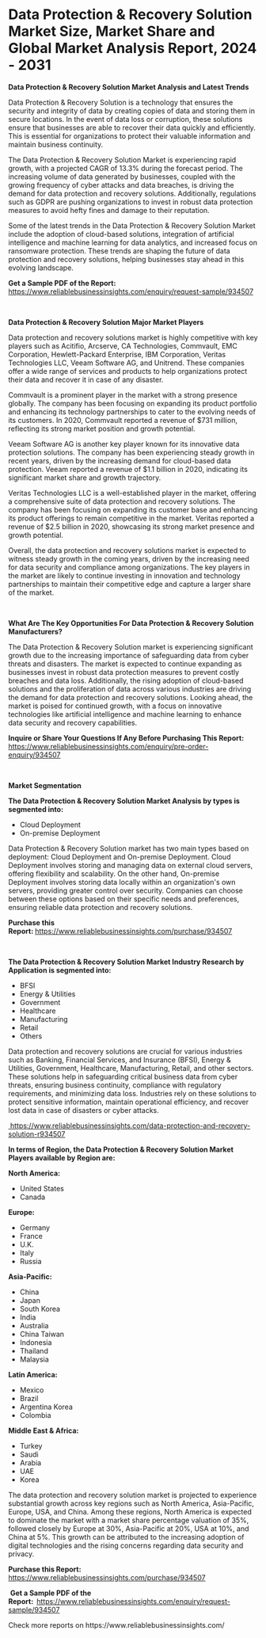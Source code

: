 <p><h1>Data Protection & Recovery Solution Market Size, Market Share and Global Market Analysis Report, 2024 - 2031</h1></p><p><strong>Data Protection & Recovery Solution Market Analysis and Latest Trends</strong></p>
<p><p>Data Protection & Recovery Solution is a technology that ensures the security and integrity of data by creating copies of data and storing them in secure locations. In the event of data loss or corruption, these solutions ensure that businesses are able to recover their data quickly and efficiently. This is essential for organizations to protect their valuable information and maintain business continuity.</p><p>The Data Protection & Recovery Solution Market is experiencing rapid growth, with a projected CAGR of 13.3% during the forecast period. The increasing volume of data generated by businesses, coupled with the growing frequency of cyber attacks and data breaches, is driving the demand for data protection and recovery solutions. Additionally, regulations such as GDPR are pushing organizations to invest in robust data protection measures to avoid hefty fines and damage to their reputation.</p><p>Some of the latest trends in the Data Protection & Recovery Solution Market include the adoption of cloud-based solutions, integration of artificial intelligence and machine learning for data analytics, and increased focus on ransomware protection. These trends are shaping the future of data protection and recovery solutions, helping businesses stay ahead in this evolving landscape.</p></p>
<p><strong>Get a Sample PDF of the Report:&nbsp;</strong> <a href="https://www.reliablebusinessinsights.com/enquiry/request-sample/934507">https://www.reliablebusinessinsights.com/enquiry/request-sample/934507</a></p>
<p>&nbsp;</p>
<p><strong>Data Protection & Recovery Solution Major Market Players</strong></p>
<p><p>Data protection and recovery solutions market is highly competitive with key players such as Acitifio, Arcserve, CA Technologies, Commvault, EMC Corporation, Hewlett-Packard Enterprise, IBM Corporation, Veritas Technologies LLC, Veeam Software AG, and Unitrend. These companies offer a wide range of services and products to help organizations protect their data and recover it in case of any disaster.</p><p>Commvault is a prominent player in the market with a strong presence globally. The company has been focusing on expanding its product portfolio and enhancing its technology partnerships to cater to the evolving needs of its customers. In 2020, Commvault reported a revenue of $731 million, reflecting its strong market position and growth potential.</p><p>Veeam Software AG is another key player known for its innovative data protection solutions. The company has been experiencing steady growth in recent years, driven by the increasing demand for cloud-based data protection. Veeam reported a revenue of $1.1 billion in 2020, indicating its significant market share and growth trajectory.</p><p>Veritas Technologies LLC is a well-established player in the market, offering a comprehensive suite of data protection and recovery solutions. The company has been focusing on expanding its customer base and enhancing its product offerings to remain competitive in the market. Veritas reported a revenue of $2.5 billion in 2020, showcasing its strong market presence and growth potential.</p><p>Overall, the data protection and recovery solutions market is expected to witness steady growth in the coming years, driven by the increasing need for data security and compliance among organizations. The key players in the market are likely to continue investing in innovation and technology partnerships to maintain their competitive edge and capture a larger share of the market.</p></p>
<p>&nbsp;</p>
<p><strong>What Are The Key Opportunities For Data Protection & Recovery Solution Manufacturers?</strong></p>
<p><p>The Data Protection & Recovery Solution market is experiencing significant growth due to the increasing importance of safeguarding data from cyber threats and disasters. The market is expected to continue expanding as businesses invest in robust data protection measures to prevent costly breaches and data loss. Additionally, the rising adoption of cloud-based solutions and the proliferation of data across various industries are driving the demand for data protection and recovery solutions. Looking ahead, the market is poised for continued growth, with a focus on innovative technologies like artificial intelligence and machine learning to enhance data security and recovery capabilities.</p></p>
<p><strong>Inquire or Share Your Questions If Any Before Purchasing This Report:</strong> <a href="https://www.reliablebusinessinsights.com/enquiry/pre-order-enquiry/934507">https://www.reliablebusinessinsights.com/enquiry/pre-order-enquiry/934507</a></p>
<p>&nbsp;</p>
<p><strong>Market Segmentation</strong></p>
<p><strong>The Data Protection & Recovery Solution Market Analysis by types is segmented into:</strong></p>
<p><ul><li>Cloud Deployment</li><li>On-premise Deployment</li></ul></p>
<p><p>Data Protection & Recovery Solution market has two main types based on deployment: Cloud Deployment and On-premise Deployment. Cloud Deployment involves storing and managing data on external cloud servers, offering flexibility and scalability. On the other hand, On-premise Deployment involves storing data locally within an organization's own servers, providing greater control over security. Companies can choose between these options based on their specific needs and preferences, ensuring reliable data protection and recovery solutions.</p></p>
<p><strong>Purchase this Report:&nbsp;</strong><a href="https://www.reliablebusinessinsights.com/purchase/934507">https://www.reliablebusinessinsights.com/purchase/934507</a></p>
<p>&nbsp;</p>
<p><strong>The Data Protection & Recovery Solution Market Industry Research by Application is segmented into:</strong></p>
<p><ul><li>BFSI</li><li>Energy & Utilities</li><li>Government</li><li>Healthcare</li><li>Manufacturing</li><li>Retail</li><li>Others</li></ul></p>
<p><p>Data protection and recovery solutions are crucial for various industries such as Banking, Financial Services, and Insurance (BFSI), Energy & Utilities, Government, Healthcare, Manufacturing, Retail, and other sectors. These solutions help in safeguarding critical business data from cyber threats, ensuring business continuity, compliance with regulatory requirements, and minimizing data loss. Industries rely on these solutions to protect sensitive information, maintain operational efficiency, and recover lost data in case of disasters or cyber attacks.</p></p>
<p><a href="https://www.reliablebusinessinsights.com/data-protection-and-recovery-solution-r934507">&nbsp;https://www.reliablebusinessinsights.com/data-protection-and-recovery-solution-r934507</a></p>
<p><strong>In terms of Region, the Data Protection & Recovery Solution Market Players available by Region are:</strong></p>
<p>
    <p> <strong> North America: </strong>
        <ul>
            <li>United States</li>
            <li>Canada</li>
        </ul>
        </p> 
    <p> <strong> Europe: </strong>
        <ul>
            <li>Germany</li>
            <li>France</li>
            <li>U.K.</li>
            <li>Italy</li>
            <li>Russia</li>
        </ul>
        </p> 
    <p> <strong> Asia-Pacific: </strong>
        <ul>
            <li>China</li>
            <li>Japan</li>
            <li>South Korea</li>
            <li>India</li>
            <li>Australia</li>
            <li>China Taiwan</li>
            <li>Indonesia</li>
            <li>Thailand</li>
            <li>Malaysia</li>
        </ul>
        </p> 
    <p> <strong> Latin America: </strong>
        <ul>
            <li>Mexico</li>
            <li>Brazil</li>
            <li>Argentina Korea</li>
            <li>Colombia</li>
        </ul>
        </p> 
    <p> <strong> Middle East & Africa: </strong>
        <ul>
            <li>Turkey</li>
            <li>Saudi</li>
            <li>Arabia</li>
            <li>UAE</li>
            <li>Korea</li>
        </ul>
    </p>
    </p>
<p><p>The data protection and recovery solution market is projected to experience substantial growth across key regions such as North America, Asia-Pacific, Europe, USA, and China. Among these regions, North America is expected to dominate the market with a market share percentage valuation of 35%, followed closely by Europe at 30%, Asia-Pacific at 20%, USA at 10%, and China at 5%. This growth can be attributed to the increasing adoption of digital technologies and the rising concerns regarding data security and privacy.</p></p>
<p><strong>Purchase this Report: </strong><a href="https://www.reliablebusinessinsights.com/purchase/934507">https://www.reliablebusinessinsights.com/purchase/934507</a></p>
<p>&nbsp;<strong>Get a Sample PDF of the Report:&nbsp;&nbsp;</strong><a href="https://www.reliablebusinessinsights.com/enquiry/request-sample/934507">https://www.reliablebusinessinsights.com/enquiry/request-sample/934507</a></p>
<p><strong></strong></p>
<p>Check more reports on https://www.reliablebusinessinsights.com/</p>